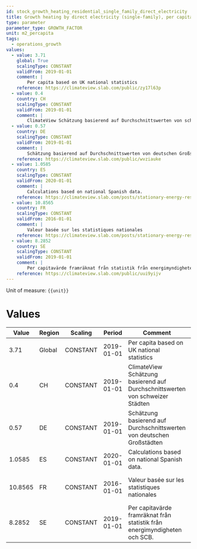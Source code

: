 ```yaml
---
id: stock_growth_heating_residential_single_family_direct_electricity
title: Growth heating by direct electricity (single-family), per capita
type: parameter
parameter_type: GROWTH_FACTOR
unit: m2_percapita
tags:
  - operations_growth
values:
  - value: 3.71
    global: True
    scalingType: CONSTANT
    validFrom: 2019-01-01
    comment: |
        Per capita based on UK national statistics
    reference: https://climateview.slab.com/public/zy17l63p
  - value: 0.4
    country: CH
    scalingType: CONSTANT
    validFrom: 2019-01-01
    comment: |
        ClimateView Schätzung basierend auf Durchschnittswerten von schweizer Städten
  - value: 0.57
    country: DE
    scalingType: CONSTANT
    validFrom: 2019-01-01
    comment: |
        Schätzung basierend auf Durchschnittswerten von deutschen Großstädten
    reference: https://climateview.slab.com/public/wvziauke
  - value: 1.0585
    country: ES
    scalingType: CONSTANT
    validFrom: 2020-01-01
    comment: |
        Calculations based on national Spanish data.
    reference: https://climateview.slab.com/posts/stationary-energy-residential-5b7n1rw0#hsv7b-space-heating
  - value: 10.8565
    country: FR
    scalingType: CONSTANT
    validFrom: 2016-01-01
    comment: |
        Valeur basée sur les statistiques nationales
    reference: https://climateview.slab.com/posts/stationary-energy-residential-france-bnynu72j#hzc28-tableau-4-chauffage-des-maisons-individuelles-5
  - value: 8.2852
    country: SE
    scalingType: CONSTANT
    validFrom: 2019-01-01
    comment: |
        Per capitavärde framräknat från statistik från energimyndigheten och SCB.
    reference: https://climateview.slab.com/public/uui9yijv
---
```



Unit of measure: `{{unit}}`


# Values


| Value | Region | Scaling | Period | Comment | Reference |
|-------|--------|---------|--------|---------|-----------|
| 3.71 | Global | CONSTANT | 2019-01-01 | Per capita based on UK national statistics | https://climateview.slab.com/public/zy17l63p |
| 0.4 | CH | CONSTANT | 2019-01-01 | ClimateView Schätzung basierend auf Durchschnittswerten von schweizer Städten |  |
| 0.57 | DE | CONSTANT | 2019-01-01 | Schätzung basierend auf Durchschnittswerten von deutschen Großstädten | https://climateview.slab.com/public/wvziauke |
| 1.0585 | ES | CONSTANT | 2020-01-01 | Calculations based on national Spanish data. | https://climateview.slab.com/posts/stationary-energy-residential-5b7n1rw0#hsv7b-space-heating |
| 10.8565 | FR | CONSTANT | 2016-01-01 | Valeur basée sur les statistiques nationales | https://climateview.slab.com/posts/stationary-energy-residential-france-bnynu72j#hzc28-tableau-4-chauffage-des-maisons-individuelles-5 |
| 8.2852 | SE | CONSTANT | 2019-01-01 | Per capitavärde framräknat från statistik från energimyndigheten och SCB. | https://climateview.slab.com/public/uui9yijv |


